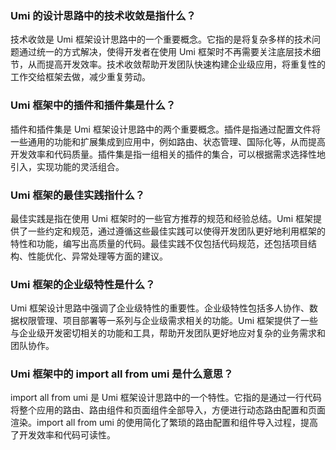 ### Umi 的设计思路中的技术收敛是指什么？

技术收敛是 Umi 框架设计思路中的一个重要概念。它指的是将复杂多样的技术问题通过统一的方式解决，使得开发者在使用 Umi 框架时不再需要关注底层技术细节，从而提高开发效率。技术收敛帮助开发团队快速构建企业级应用，将重复性的工作交给框架去做，减少重复劳动。

### Umi 框架中的插件和插件集是什么？

插件和插件集是 Umi 框架设计思路中的两个重要概念。插件是指通过配置文件将一些通用的功能和扩展集成到应用中，例如路由、状态管理、国际化等，从而提高开发效率和代码质量。插件集是指一组相关的插件的集合，可以根据需求选择性地引入，实现功能的灵活组合。

### Umi 框架的最佳实践指什么？

最佳实践是指在使用 Umi 框架时的一些官方推荐的规范和经验总结。Umi 框架提供了一些约定和规范，通过遵循这些最佳实践可以使得开发团队更好地利用框架的特性和功能，编写出高质量的代码。最佳实践不仅包括代码规范，还包括项目结构、性能优化、异常处理等方面的建议。

### Umi 框架的企业级特性是什么？

Umi 框架设计思路中强调了企业级特性的重要性。企业级特性包括多人协作、数据权限管理、项目部署等一系列与企业级需求相关的功能。Umi 框架提供了一些与企业级开发密切相关的功能和工具，帮助开发团队更好地应对复杂的业务需求和团队协作。

### Umi 框架中的 import all from umi 是什么意思？

import all from umi 是 Umi 框架设计思路中的一个特性。它指的是通过一行代码将整个应用的路由、路由组件和页面组件全部导入，方便进行动态路由配置和页面渲染。import all from umi 的使用简化了繁琐的路由配置和组件导入过程，提高了开发效率和代码可读性。

